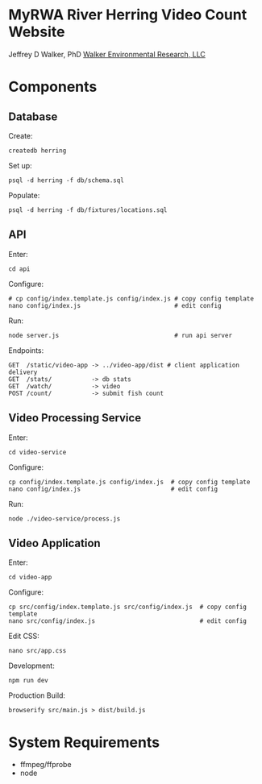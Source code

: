 MyRWA River Herring Video Count Website
=======================================

Jeffrey D Walker, PhD
[Walker Environmental Research, LLC](http://walkerenvres.com)



# Components



## Database

Create:

```
createdb herring
```

Set up:

```
psql -d herring -f db/schema.sql
```

Populate:

```
psql -d herring -f db/fixtures/locations.sql
```



## API

Enter:

```
cd api
```

Configure:

```
# cp config/index.template.js config/index.js # copy config template
nano config/index.js                          # edit config
```

Run:

```
node server.js                                # run api server
```

Endpoints:

```
GET  /static/video-app -> ../video-app/dist # client application delivery
GET  /stats/           -> db stats
GET  /watch/           -> video
POST /count/           -> submit fish count
```



## Video Processing Service

Enter:

```
cd video-service
```

Configure:

```
cp config/index.template.js config/index.js  # copy config template
nano config/index.js                         # edit config
```

Run:

```
node ./video-service/process.js
```



## Video Application

Enter:

```
cd video-app
```

Configure:

```
cp src/config/index.template.js src/config/index.js  # copy config template
nano src/config/index.js                             # edit config
```

Edit CSS:

```
nano src/app.css
```

Development:

```
npm run dev
```

Production Build:

```
browserify src/main.js > dist/build.js
```



# System Requirements

- ffmpeg/ffprobe
- node